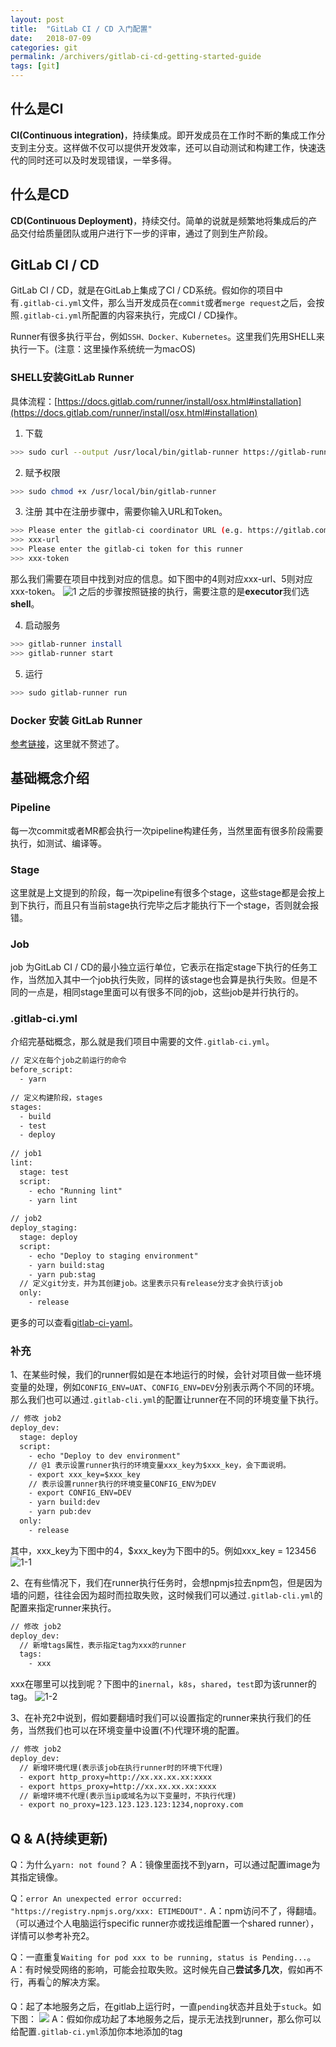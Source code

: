 ```yaml
---
layout: post
title:  "GitLab CI / CD 入门配置"
date:   2018-07-09
categories: git
permalink: /archivers/gitlab-ci-cd-getting-started-guide
tags: [git]
---
```


## 什么是CI
**CI(Continuous integration)**，持续集成。即开发成员在工作时不断的集成工作分支到主分支。这样做不仅可以提供开发效率，还可以自动测试和构建工作，快速迭代的同时还可以及时发现错误，一举多得。

## 什么是CD
**CD(Continuous Deployment)**，持续交付。简单的说就是频繁地将集成后的产品交付给质量团队或用户进行下一步的评审，通过了则到生产阶段。

## GitLab CI / CD
GitLab CI / CD，就是在GitLab上集成了CI / CD系统。假如你的项目中有`.gitlab-ci.yml`文件，那么当开发成员在`commit`或者`merge request`之后，会按照`.gitlab-ci.yml`所配置的内容来执行，完成CI / CD操作。

Runner有很多执行平台，例如`SSH、Docker、Kubernetes`。这里我们先用SHELL来执行一下。(注意：这里操作系统统一为macOS)

### SHELL安装GitLab Runner
具体流程：[https://docs.gitlab.com/runner/install/osx.html#installation](https://docs.gitlab.com/runner/install/osx.html#installation)

1. 下载
```bash
>>> sudo curl --output /usr/local/bin/gitlab-runner https://gitlab-runner-downloads.s3.amazonaws.com/latest/binaries/gitlab-runner-darwin-amd64
```

2. 赋予权限
```bash
>>> sudo chmod +x /usr/local/bin/gitlab-runner
```

3. 注册
其中在注册步骤中，需要你输入URL和Token。
```bash
>>> Please enter the gitlab-ci coordinator URL (e.g. https://gitlab.com )
>>> xxx-url
>>> Please enter the gitlab-ci token for this runner
>>> xxx-token
```
那么我们需要在项目中找到对应的信息。如下图中的4则对应xxx-url、5则对应xxx-token。
![1](http://ouazw12mz.bkt.clouddn.com/18712982379123.png)
之后的步骤按照链接的执行，需要注意的是**executor**我们选**shell**。

4. 启动服务
```bash
>>> gitlab-runner install
>>> gitlab-runner start
```

5. 运行
```bash
>>> sudo gitlab-runner run
```

### Docker 安装 GitLab Runner
[参考链接](https://segmentfault.com/a/1190000012279248)，这里就不赘述了。

## 基础概念介绍
### Pipeline
每一次commit或者MR都会执行一次pipeline构建任务，当然里面有很多阶段需要执行，如测试、编译等。

### Stage
这里就是上文提到的阶段，每一次pipeline有很多个stage，这些stage都是会按上到下执行，而且只有当前stage执行完毕之后才能执行下一个stage，否则就会报错。

### Job
job 为GitLab CI / CD的最小独立运行单位，它表示在指定stage下执行的任务工作，当然加入其中一个job执行失败，同样的该stage也会算是执行失败。但是不同的一点是，相同stage里面可以有很多不同的job，这些job是并行执行的。

### .gitlab-ci.yml
介绍完基础概念，那么就是我们项目中需要的文件`.gitlab-ci.yml`。
```xml
// 定义在每个job之前运行的命令
before_script:
  - yarn
 
// 定义构建阶段，stages
stages:
  - build
  - test
  - deploy
 
// job1
lint:
  stage: test
  script:
    - echo "Running lint"
    - yarn lint
 
// job2
deploy_staging:
  stage: deploy
  script:
    - echo "Deploy to staging environment"
    - yarn build:stag
    - yarn pub:stag
  // 定义git分支，并为其创建job。这里表示只有release分支才会执行该job
  only:
    - release
```
更多的可以查看[gitlab-ci-yaml](https://fennay.github.io/gitlab-ci-cn/gitlab-ci-yaml.html)。

### 补充
1、在某些时候，我们的runner假如是在本地运行的时候，会针对项目做一些环境变量的处理，例如`CONFIG_ENV=UAT`、`CONFIG_ENV=DEV`分别表示两个不同的环境。那么我们也可以通过`.gitlab-cli.yml`的配置让runner在不同的环境变量下执行。
```xml
// 修改 job2
deploy_dev:
  stage: deploy
  script:
    - echo "Deploy to dev environment"
    // @1 表示设置runner执行的环境变量xxx_key为$xxx_key，会下面说明。
    - export xxx_key=$xxx_key
    // 表示设置runner执行的环境变量CONFIG_ENV为DEV
    - export CONFIG_ENV=DEV
    - yarn build:dev
    - yarn pub:dev
  only:
    - release
```
其中，xxx_key为下图中的4，$xxx_key为下图中的5。例如xxx_key = 123456
![1-1](http://ouazw12mz.bkt.clouddn.com/123823987231981-1.png)

2、在有些情况下，我们在runner执行任务时，会想npmjs拉去npm包，但是因为墙的问题，往往会因为超时而拉取失败，这时候我们可以通过`.gitlab-cli.yml`的配置来指定runner来执行。
```xml
// 修改 job2
deploy_dev:
  // 新增tags属性，表示指定tag为xxx的runner
  tags:
    - xxx
```
xxx在哪里可以找到呢？下图中的`inernal`，`k8s`，`shared`，`test`即为该runner的tag。
![1-2](http://ouazw12mz.bkt.clouddn.com/987128731219231-2.png)

3、在补充2中说到，假如要翻墙时我们可以设置指定的runner来执行我们的任务，当然我们也可以在环境变量中设置(不)代理环境的配置。
```xml
// 修改 job2
deploy_dev:
  // 新增环境代理(表示该job在执行runner时的环境下代理)
  - export http_proxy=http://xx.xx.xx.xx:xxxx
  - export https_proxy=http://xx.xx.xx.xx:xxxx
  // 新增环境不代理(表示当ip或域名为以下变量时，不执行代理)
  - export no_proxy=123.123.123.123:1234,noproxy.com
```

## Q & A(持续更新)
Q：为什么`yarn: not found`？
A：镜像里面找不到yarn，可以通过配置image为其指定镜像。

Q：`error An unexpected error occurred: "https://registry.npmjs.org/xxx: ETIMEDOUT".`
A：npm访问不了，得翻墙。（可以通过个人电脑运行specific runner亦或找运维配置一个shared runner），详情可以参考补充2。

Q：一直重复`Waiting for pod xxx to be running, status is Pending...`。
A：有时候受网络的影响，可能会拉取失败。这时候先自己**尝试多几次**，假如再不行，再看👆的解决方案。

Q：起了本地服务之后，在gitlab上运行时，一直`pending`状态并且处于`stuck`。如下图：
![](http://ouazw12mz.bkt.clouddn.com/180720221541.png?imageslim)
A：假如你成功起了本地服务之后，提示无法找到runner，那么你可以给配置`.gitlab-ci.yml`添加你本地添加的tag